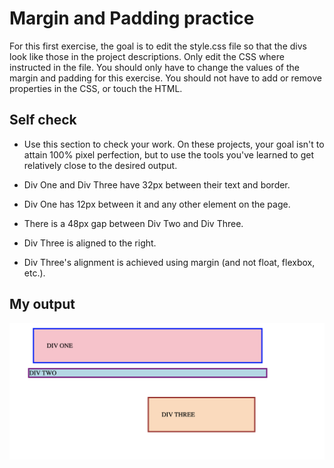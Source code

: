 # Margin and Padding practice
For this first exercise, the goal is to edit the style.css file so that the divs look like those in the project descriptions. Only edit the CSS where instructed in the file. You should only have to change the values of the margin and padding for this exercise. You should not have to add or remove properties in the CSS, or touch the HTML.

## Self check
- Use this section to check your work. On these projects, your goal isn't to attain 100% pixel perfection, but to use the tools you've learned to get relatively close to the desired output.

- Div One and Div Three have 32px between their text and border.
- Div One has 12px between it and any other element on the page.
- There is a 48px gap between Div Two and Div Three.
- Div Three is aligned to the right.
- Div Three's alignment is achieved using margin (and not float, flexbox, etc.).


## My output
![Alt text](margin-and-padding-1/my-output.png)
